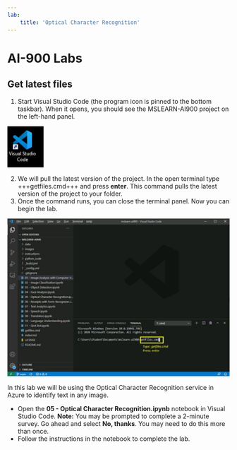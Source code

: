 ```yaml
---
lab:
    title: 'Optical Character Recognition'
---
```


# AI-900 Labs
## Get latest files

1.  Start Visual Studio Code (the program icon is pinned to the bottom taskbar). When it opens, you should see the MSLEARN-AI900 project on the left-hand panel.

![Visual Studio Code Icon](./images/vscode.jpg)

2.  We will pull the latest version of the project. In the open terminal type +++getfiles.cmd+++ and press **enter**. This command pulls the latest version of the project to your folder. 
3.  Once the command runs, you can close the terminal panel. Now you can begin the lab. 

![Support image for using terminal in Visual Studio Code.](./images/terminal_support1.jpg)

In this lab we will be using the Optical Character Recognition service in Azure to identify text in any image.

-  Open the **05 - Optical Character Recognition.ipynb** notebook in Visual Studio Code.
    **Note:** You may be prompted to complete a 2-minute survey. Go ahead and select **No, thanks**. You may need to do this more than once.
-  Follow the instructions in the notebook to complete the lab.
